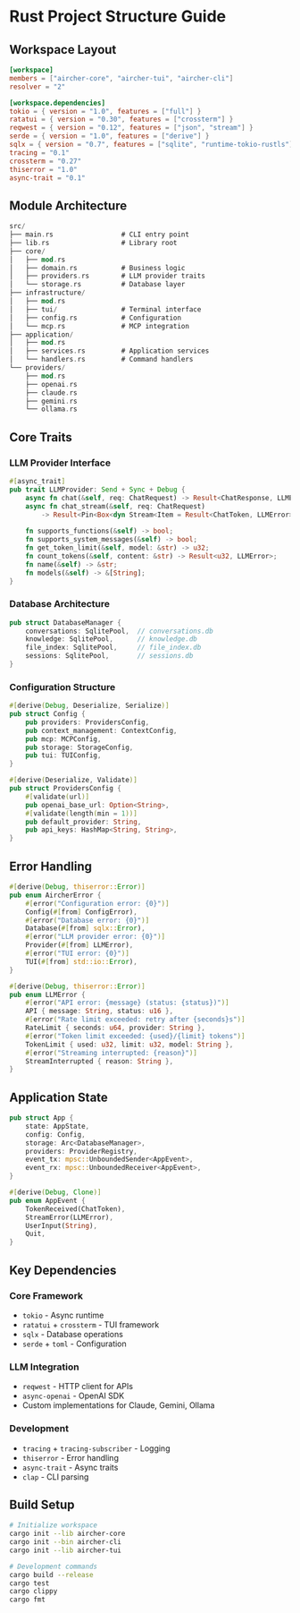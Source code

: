 # Rust Project Structure Guide

## Workspace Layout

```toml
[workspace]
members = ["aircher-core", "aircher-tui", "aircher-cli"]
resolver = "2"

[workspace.dependencies]
tokio = { version = "1.0", features = ["full"] }
ratatui = { version = "0.30", features = ["crossterm"] }
reqwest = { version = "0.12", features = ["json", "stream"] }
serde = { version = "1.0", features = ["derive"] }
sqlx = { version = "0.7", features = ["sqlite", "runtime-tokio-rustls"] }
tracing = "0.1"
crossterm = "0.27"
thiserror = "1.0"
async-trait = "0.1"
```

## Module Architecture

```rust
src/
├── main.rs                 # CLI entry point
├── lib.rs                  # Library root
├── core/
│   ├── mod.rs
│   ├── domain.rs           # Business logic
│   ├── providers.rs        # LLM provider traits
│   └── storage.rs          # Database layer
├── infrastructure/
│   ├── mod.rs
│   ├── tui/                # Terminal interface
│   ├── config.rs           # Configuration
│   └── mcp.rs              # MCP integration
├── application/
│   ├── mod.rs
│   ├── services.rs         # Application services
│   └── handlers.rs         # Command handlers
└── providers/
    ├── mod.rs
    ├── openai.rs
    ├── claude.rs
    ├── gemini.rs
    └── ollama.rs
```

## Core Traits

### LLM Provider Interface
```rust
#[async_trait]
pub trait LLMProvider: Send + Sync + Debug {
    async fn chat(&self, req: ChatRequest) -> Result<ChatResponse, LLMError>;
    async fn chat_stream(&self, req: ChatRequest)
        -> Result<Pin<Box<dyn Stream<Item = Result<ChatToken, LLMError>> + Send>>, LLMError>;
    
    fn supports_functions(&self) -> bool;
    fn supports_system_messages(&self) -> bool;
    fn get_token_limit(&self, model: &str) -> u32;
    fn count_tokens(&self, content: &str) -> Result<u32, LLMError>;
    fn name(&self) -> &str;
    fn models(&self) -> &[String];
}
```

### Database Architecture
```rust
pub struct DatabaseManager {
    conversations: SqlitePool,  // conversations.db
    knowledge: SqlitePool,      // knowledge.db
    file_index: SqlitePool,     // file_index.db
    sessions: SqlitePool,       // sessions.db
}
```

### Configuration Structure
```rust
#[derive(Debug, Deserialize, Serialize)]
pub struct Config {
    pub providers: ProvidersConfig,
    pub context_management: ContextConfig,
    pub mcp: MCPConfig,
    pub storage: StorageConfig,
    pub tui: TUIConfig,
}

#[derive(Deserialize, Validate)]
pub struct ProvidersConfig {
    #[validate(url)]
    pub openai_base_url: Option<String>,
    #[validate(length(min = 1))]
    pub default_provider: String,
    pub api_keys: HashMap<String, String>,
}
```

## Error Handling
```rust
#[derive(Debug, thiserror::Error)]
pub enum AircherError {
    #[error("Configuration error: {0}")]
    Config(#[from] ConfigError),
    #[error("Database error: {0}")]
    Database(#[from] sqlx::Error),
    #[error("LLM provider error: {0}")]
    Provider(#[from] LLMError),
    #[error("TUI error: {0}")]
    TUI(#[from] std::io::Error),
}

#[derive(Debug, thiserror::Error)]
pub enum LLMError {
    #[error("API error: {message} (status: {status})")]
    API { message: String, status: u16 },
    #[error("Rate limit exceeded: retry after {seconds}s")]
    RateLimit { seconds: u64, provider: String },
    #[error("Token limit exceeded: {used}/{limit} tokens")]
    TokenLimit { used: u32, limit: u32, model: String },
    #[error("Streaming interrupted: {reason}")]
    StreamInterrupted { reason: String },
}
```

## Application State
```rust
pub struct App {
    state: AppState,
    config: Config,
    storage: Arc<DatabaseManager>,
    providers: ProviderRegistry,
    event_tx: mpsc::UnboundedSender<AppEvent>,
    event_rx: mpsc::UnboundedReceiver<AppEvent>,
}

#[derive(Debug, Clone)]
pub enum AppEvent {
    TokenReceived(ChatToken),
    StreamError(LLMError),
    UserInput(String),
    Quit,
}
```

## Key Dependencies

### Core Framework
- `tokio` - Async runtime
- `ratatui` + `crossterm` - TUI framework
- `sqlx` - Database operations
- `serde` + `toml` - Configuration

### LLM Integration
- `reqwest` - HTTP client for APIs
- `async-openai` - OpenAI SDK
- Custom implementations for Claude, Gemini, Ollama

### Development
- `tracing` + `tracing-subscriber` - Logging
- `thiserror` - Error handling
- `async-trait` - Async traits
- `clap` - CLI parsing

## Build Setup
```bash
# Initialize workspace
cargo init --lib aircher-core
cargo init --bin aircher-cli  
cargo init --lib aircher-tui

# Development commands
cargo build --release
cargo test
cargo clippy
cargo fmt
```
